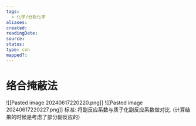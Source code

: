 ```yaml
---
tags:
  - 化学/分析化学
aliases: 
created: 
readingDate: 
source: 
status: 
type: con
mapped?:
---
```

# 络合掩蔽法
![[Pasted image 20240617220220.png]] ![[Pasted image 20240617220227.png]]
标准: 将副反应系数与质子化副反应系数做对比. (计算结果的时候是考虑了部分副反应的)